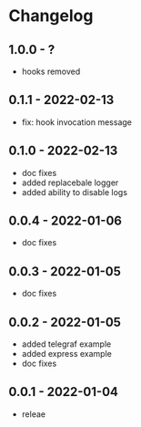 # Changelog

## 1.0.0 - ?

- hooks removed

## 0.1.1 - 2022-02-13

- fix: hook invocation message

## 0.1.0 - 2022-02-13

- doc fixes
- added replacebale logger
- added ability to disable logs

## 0.0.4 - 2022-01-06

- doc fixes

## 0.0.3 - 2022-01-05

- doc fixes

## 0.0.2 - 2022-01-05

- added telegraf example
- added express example
- doc fixes

## 0.0.1 - 2022-01-04

- releae
